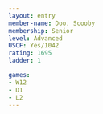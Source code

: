 ```yaml
---
layout: entry
member-name: Doo, Scooby
membership: Senior
level: Advanced
USCF: Yes/1042
rating: 1695
ladder: 1

games:
- W12
- D1
- L2
---
```

